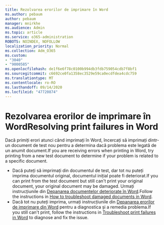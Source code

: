 ```yaml
---
title: Rezolvarea erorilor de imprimare în Word
ms.author: pebaum
author: pebaum
manager: mnirkhe
ms.audience: Admin
ms.topic: article
ms.service: o365-administration
ROBOTS: NOINDEX, NOFOLLOW
localization_priority: Normal
ms.collection: Adm_O365
ms.custom:
- "3040"
- "9000585"
ms.openlocfilehash: de1f6e6f78c0100b994db3fdb759054cdb7f8bf1
ms.sourcegitcommit: c6692ce0fa1358ec3529e59ca0ecdfdea4cdc759
ms.translationtype: MT
ms.contentlocale: ro-RO
ms.lasthandoff: 09/14/2020
ms.locfileid: "47720874"
---
```

# <a name="resolving-print-failures-in-word"></a><span data-ttu-id="b8943-102">Rezolvarea erorilor de imprimare în Word</span><span class="sxs-lookup"><span data-stu-id="b8943-102">Resolving print failures in Word</span></span>

<span data-ttu-id="b8943-103">Dacă primiți erori atunci când imprimați în Word, încercați să imprimați dintr-un document de test nou pentru a determina dacă problema este legată de un anumit document.</span><span class="sxs-lookup"><span data-stu-id="b8943-103">If you are receiving errors when printing in Word, try printing from a new test document to determine if your problem is related to a specific document.</span></span>

- <span data-ttu-id="b8943-104">Dacă puteți să imprimați din documentul de test, dar tot nu puteți imprima documentul original, documentul inițial poate fi deteriorat.</span><span class="sxs-lookup"><span data-stu-id="b8943-104">If you can print from the test document but still can't print your original document, your original document may be damaged.</span></span> <span data-ttu-id="b8943-105">Urmați instrucțiunile din [Depanarea documentelor deteriorate în Word](https://docs.microsoft.com/office/troubleshoot/word/damaged-documents-in-word#update-microsoft-office-and-windows).</span><span class="sxs-lookup"><span data-stu-id="b8943-105">Follow the instructions in [How to troubleshoot damaged documents in Word](https://docs.microsoft.com/office/troubleshoot/word/damaged-documents-in-word#update-microsoft-office-and-windows).</span></span>
- <span data-ttu-id="b8943-106">Dacă tot nu puteți imprima, urmați instrucțiunile din [Depanarea erorilor de imprimare din Word](https://docs.microsoft.com/office/troubleshoot/word/print-failures-in-word) pentru a diagnostica și a remedia problema.</span><span class="sxs-lookup"><span data-stu-id="b8943-106">If you still can't print, follow the instructions in [Troubleshoot print failures in Word](https://docs.microsoft.com/office/troubleshoot/word/print-failures-in-word) to diagnose and fix the issue.</span></span>